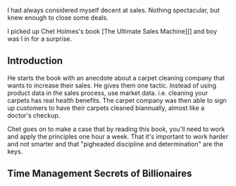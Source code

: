 <!--
title: Book Notes, The Ultimate Sales Machine
publish: 2013-07-01
tags: Book Notes
-->

I had always considered myself decent at sales. Nothing spectacular, but knew enough to close some deals.

I picked up Chet Holmes's book [The Ultimate Sales Machine][] and boy was I in for a surprise.


Introduction
------------

He starts the book with an anecdote about a carpet cleaning company that wants to increase their sales. He gives them one tactic. Instead of using product data in the sales process, use market data. i.e. cleaning your carpets has real health benefits. The carpet company was then able to sign up customers to have their carpets cleaned biannually, almost like a doctor's checkup.

Chet goes on to make a case that by reading this book, you'll need to work and apply the principles one hour a week. That it's important to work harder and not smarter and that "pigheaded discipline and determination" are the keys.


Time Management Secrets of Billionaires
---------------------------------------



